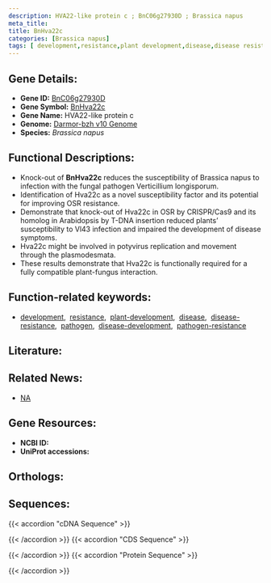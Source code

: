 ```yaml
---
description: HVA22-like protein c ; BnC06g27930D ; Brassica napus
meta_title:
title: BnHva22c
categories: [Brassica napus]
tags: [ development,resistance,plant development,disease,disease resistance,pathogen,disease development,pathogen resistance ]
---
```


## Gene Details:
- **Gene ID:** [BnC06g27930D]()
- **Gene Symbol:** <u>BnHva22c</u>
- **Gene Name:** HVA22-like protein c
- **Genome:** [Darmor-bzh v10 Genome](https://www.genoscope.cns.fr/projet_CCM/cgi-bin/webBlat)
- **Species:** *Brassica napus*

## Functional Descriptions:
   - Knock-out of **BnHva22c** reduces the susceptibility of Brassica napus to infection with the fungal pathogen Verticillium longisporum.
   - Identification of Hva22c as a novel susceptibility factor and its potential for improving OSR resistance.
   - Demonstrate that knock-out of Hva22c in OSR by CRISPR/Cas9 and its homolog in Arabidopsis by T-DNA insertion reduced plants’ susceptibility to Vl43 infection and impaired the development of disease symptoms.
   - Hva22c might be involved in potyvirus replication and movement through the plasmodesmata.
   - These results demonstrate that Hva22c is functionally required for a fully compatible plant-fungus interaction.

## Function-related keywords:
   - [development](/tags/development/),&nbsp;&nbsp;[resistance](/tags/resistance/),&nbsp;&nbsp;[plant-development](/tags/plant-development/),&nbsp;&nbsp;[disease](/tags/disease/),&nbsp;&nbsp;[disease-resistance](/tags/disease-resistance/),&nbsp;&nbsp;[pathogen](/tags/pathogen/),&nbsp;&nbsp;[disease-development](/tags/disease-development/),&nbsp;&nbsp;[pathogen-resistance](/tags/pathogen-resistance/)

## Literature:

## Related News:
   - [NA](https://mp.weixin.qq.com/s?__biz=Mzg3MDEwNDEyMg==&mid=2247566531&idx=6&sn=9c85097d213f08740df9a1809224a0f7&chksm=cf7acf4baaf3bfdf9026d961d8fd4a2e9681afddab82f9872669385648a1e6b0debc3d02b3cc&scene=27#wechat_redirect)

## Gene Resources:
- **NCBI ID:**  [](https://www.ncbi.nlm.nih.gov/search/all/?term=)
- **UniProt accessions:**  [](https://www.uniprot.org/uniprotkb//entry)

## Orthologs:

## Sequences:
{{< accordion "cDNA Sequence" >}}

{{< /accordion >}}
{{< accordion "CDS Sequence" >}}

{{< /accordion >}}
{{< accordion "Protein Sequence" >}}

{{< /accordion >}}

